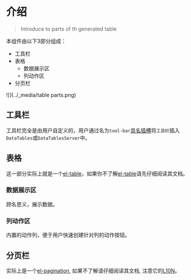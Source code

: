 # 介绍
> Introduce to parts of th generated table

本组件由以下3部分组成：

* 工具栏
* 表格
  * 数据展示区
  * 列动作区
* 分页栏

![](../_media/table parts.png)

## 工具栏
工具栏完全是由用户自定义的，用户通过名为`tool-bar`[具名插槽](https://cn.vuejs.org/v2/guide/components-slots.html#%E5%85%B7%E5%90%8D%E6%8F%92%E6%A7%BD)将`工具栏`插入`DataTables`或`DataTablesServer`中。

## 表格
这一部分实际上就是一个[el-table](http://element.eleme.io/#/zh-CN/component/table)，如果你不了解[el-table](http://element.eleme.io/#/zh-CN/component/table)请先仔细阅读其文档。
### 数据展示区
顾名思义，展示数据。

### 列动作区
内置的动作列，便于用户快速创建针对列的动作按钮。

## 分页栏
实际上是一个[el-pagination](http://element.eleme.io/#/zh-CN/component/pagination), 如果不了解请仔细阅读其文档, 注意它的[L10N](quickstart?id=l10n-show-english-in-pagination)。
